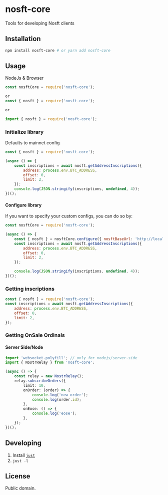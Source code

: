 # nosft-core

Tools for developing Nosft clients

## Installation

```bash
npm install nosft-core # or yarn add nosft-core
```

## Usage

NodeJs & Browser

```js
const nosftCore = require('nosft-core');

or
const { nosft } = require('nosft-core');

or

import { nosft } = require('nosft-core');
```

### Initialize library

Defaults to mainnet config

```js
const { nosft } = require('nosft-core');

(async () => {
    const inscriptions = await nosft.getAddressInscriptions({
        address: process.env.BTC_ADDRESS,
        offset: 0,
        limit: 2,
    });
    console.log(JSON.stringify(inscriptions, undefined, 4));
})();
```

#### Configure library

If you want to specify your custom configs, you can do so by:

```js
const nosftCore = require('nosft-core');

(async () => {
    const { nosft } = nosftCore.configure({ nosftBaseUrl: 'http://localhost:3000/api', network: 'testnet' });
    const inscriptions = await nosft.getAddressInscriptions({
        address: process.env.BTC_ADDRESS,
        offset: 0,
        limit: 2,
    });

    console.log(JSON.stringify(inscriptions, undefined, 4));
})();
```

### Getting inscriptions

```js
const { nosft } = require('nosft-core');
const inscriptions = await nosft.getAddressInscriptions({
    address: process.env.BTC_ADDRESS,
    offset: 0,
    limit: 2,
});
```

### Getting OnSale Ordinals

#### Server Side/Node

```ts
import 'websocket-polyfill'; // only for nodejs/server-side
import { NostrRelay } from 'nosft-core';

(async () => {
    const relay = new NostrRelay();
    relay.subscribeOrders({
        limit: 10,
        onOrder: (order) => {
            console.log('new order');
            console.log(order.id);
        },
        onEose: () => {
            console.log('eose');
        },
    });
})();
```

## Developing

1. Install [`just`](https://just.systems/)
2. `just -l`

## License

Public domain.

